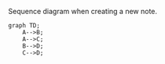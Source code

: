 Sequence diagram when creating a new note.

```mermaid
graph TD;
    A-->B;
    A-->C;
    B-->D;
    C-->D;
```